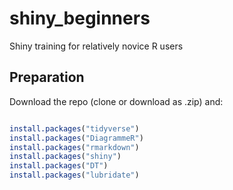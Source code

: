 # shiny_beginners
Shiny training for relatively novice R users

## Preparation

Download the repo (clone or download as .zip) and:

```R

install.packages("tidyverse")
install.packages("DiagrammeR")
install.packages("rmarkdown")
install.packages("shiny")
install.packages("DT")
install.packages("lubridate")

```

